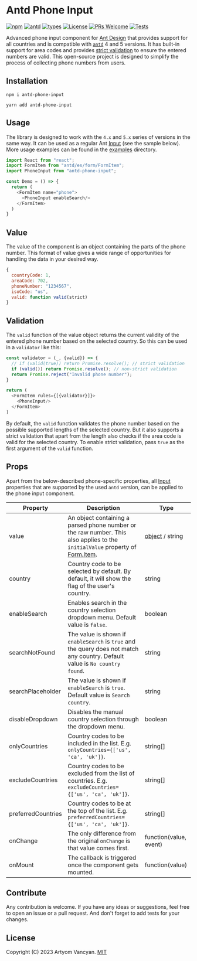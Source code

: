 # Antd Phone Input

[![npm](https://img.shields.io/npm/v/antd-phone-input)](https://www.npmjs.com/package/antd-phone-input)
[![antd](https://img.shields.io/badge/antd-4.x%20%7C%205.x-blue)](https://github.com/ant-design/ant-design)
[![types](https://img.shields.io/npm/types/antd-phone-input)](https://www.npmjs.com/package/antd-phone-input)
[![License](https://img.shields.io/npm/l/antd-phone-input)](https://github.com/ArtyomVancyan/antd-phone-input/blob/master/LICENSE)
[![PRs Welcome](https://img.shields.io/badge/PRs-welcome-brightgreen.svg)](https://makeapullrequest.com)
[![Tests](https://github.com/ArtyomVancyan/antd-phone-input/actions/workflows/tests.yml/badge.svg)](https://github.com/ArtyomVancyan/antd-phone-input/actions/workflows/tests.yml)

Advanced phone input component for [Ant Design](https://github.com/ant-design/ant-design) that provides support for all
countries and is compatible with [`antd`](https://github.com/ant-design/ant-design) 4 and 5 versions. It has built-in
support for area codes and provides [strict validation](#validation) to ensure the entered numbers are valid. This
open-source project is designed to simplify the process of collecting phone numbers from users.

## Installation

```shell
npm i antd-phone-input
```

```shell
yarn add antd-phone-input
```

## Usage

The library is designed to work with the `4.x` and `5.x` series of versions in the same way. It can be used as a regular
Ant [Input](https://ant.design/components/input) (see the sample below). More usage examples can be found in
the [examples](examples) directory.

```javascript
import React from "react";
import FormItem from "antd/es/form/FormItem";
import PhoneInput from "antd-phone-input";

const Demo = () => {
  return (
    <FormItem name="phone">
      <PhoneInput enableSearch/>
    </FormItem>
  )
}
```

## Value

The value of the component is an object containing the parts of the phone number. This format of value gives a wide
range of opportunities for handling the data in your desired way.

```javascript
{
  countryCode: 1,
  areaCode: 702,
  phoneNumber: "1234567",
  isoCode: "us",
  valid: function valid(strict)
}
```

## Validation

The `valid` function of the value object returns the current validity of the entered phone number based on the selected
country. So this can be used in a `validator` like this:

```javascript
const validator = (_, {valid}) => {
  // if (valid(true)) return Promise.resolve(); // strict validation
  if (valid()) return Promise.resolve(); // non-strict validation
  return Promise.reject("Invalid phone number");
}

return (
  <FormItem rules={[{validator}]}>
    <PhoneInput/>
  </FormItem>
)
```

By default, the `valid` function validates the phone number based on the possible supported lengths of the selected
country. But it also supports a strict validation that apart from the length also checks if the area code is valid for
the selected country. To enable strict validation, pass `true` as the first argument of the `valid` function.

## Props

Apart from the below-described phone-specific properties, all [Input](https://ant.design/components/input#input)
properties that are supported by the used `antd` version, can be applied to the phone input component.

| Property           | Description                                                                                                                                                                 | Type                      |
|--------------------|-----------------------------------------------------------------------------------------------------------------------------------------------------------------------------|---------------------------|
| value              | An object containing a parsed phone number or the raw number. This also applies to the `initialValue` property of [Form.Item](https://ant.design/components/form#formitem). | [object](#value) / string |
| country            | Country code to be selected by default. By default, it will show the flag of the user's country.                                                                            | string                    |
| enableSearch       | Enables search in the country selection dropdown menu. Default value is `false`.                                                                                            | boolean                   |
| searchNotFound     | The value is shown if `enableSearch` is `true` and the query does not match any country. Default value is `No country found`.                                               | string                    |
| searchPlaceholder  | The value is shown if `enableSearch` is `true`. Default value is `Search country`.                                                                                          | string                    |
| disableDropdown    | Disables the manual country selection through the dropdown menu.                                                                                                            | boolean                   |
| onlyCountries      | Country codes to be included in the list. E.g. `onlyCountries={['us', 'ca', 'uk']}`.                                                                                        | string[]                  |
| excludeCountries   | Country codes to be excluded from the list of countries. E.g. `excludeCountries={['us', 'ca', 'uk']}`.                                                                      | string[]                  |
| preferredCountries | Country codes to be at the top of the list. E.g. `preferredCountries={['us', 'ca', 'uk']}`.                                                                                 | string[]                  |
| onChange           | The only difference from the original `onChange` is that value comes first.                                                                                                 | function(value, event)    |
| onMount            | The callback is triggered once the component gets mounted.                                                                                                                  | function(value)           |

## Contribute

Any contribution is welcome. If you have any ideas or suggestions, feel free to open an issue or a pull request. And
don't forget to add tests for your changes.

## License

Copyright (C) 2023 Artyom Vancyan. [MIT](LICENSE)
